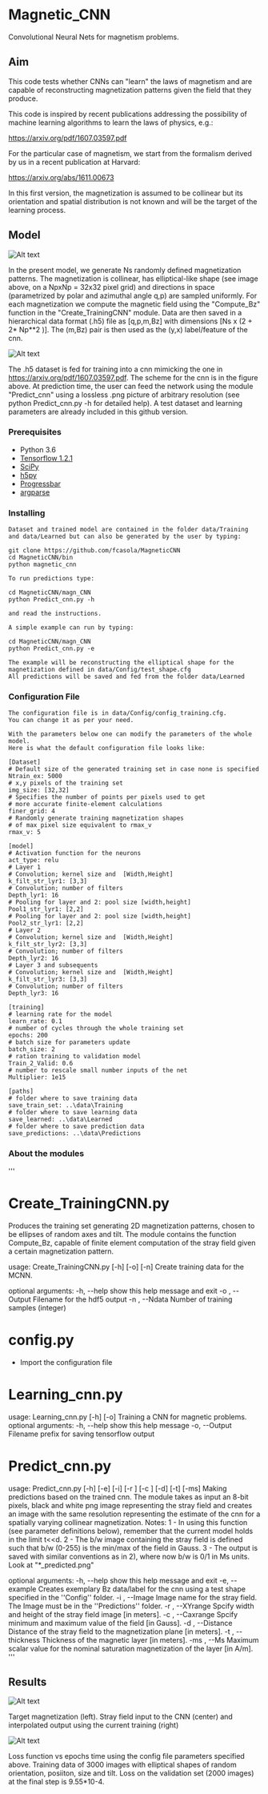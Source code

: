 # Magnetic_CNN
Convolutional Neural Nets for magnetism problems.

## Aim
This code tests whether CNNs can "learn" the laws of magnetism
and are capable of reconstructing magnetization patterns given the field 
that they produce.

This code is inspired by recent publications addressing the possibility 
of machine learning algorithms to learn the laws of physics, e.g.:

https://arxiv.org/pdf/1607.03597.pdf

For the particular case of magnetism, we start from the formalism 
derived by us in a recent publication at Harvard:

https://arxiv.org/abs/1611.00673

In this first version, the magnetization is assumed to be collinear but
its orientation and spatial distribution is not known and will be the target 
of the learning process.

## Model

![Alt text](readme_img/training_1.png?raw=true "model for the convolutional net implemented")

In the present model, we generate Ns randomly defined magnetization patterns. The magnetization is collinear, has elliptical-like shape (see image above, on a NpxNp = 32x32 pixel grid) and directions in space (parametrized by polar and azimuthal angle q,p) are sampled uniformly. For each magnetization we compute the magnetic field using the "Compute_Bz" function in the "Create_TrainingCNN" module. Data are then saved in a hierarchical data format (.h5) file as [q,p,m,Bz] with dimensions [Ns x (2 + 2* Np**2 )]. The (m,Bz) pair is then used as the (y,x) label/feature of the cnn. 
 
![Alt text](readme_img/Scheme_cnn.png?raw=true "model for the convolutional net implemented")

The .h5 dataset is fed for training into a cnn mimicking the one in https://arxiv.org/pdf/1607.03597.pdf. The scheme for the cnn is in the figure above. At prediction time, the user can feed the network using the module "Predict_cnn" using a lossless .png picture of arbitrary resolution (see python Predict_cnn.py -h for detailed help). A test dataset and learning parameters are already included in this github version.


### Prerequisites

- Python 3.6
- [Tensorflow 1.2.1](https://pypi.python.org/pypi/tensorflow/1.2.1)
- [SciPy](http://www.scipy.org/install.html)
- [h5py](http://www.h5py.org/)
- [Progressbar](https://pypi.python.org/pypi/progressbar2/3.18.1)
- [argparse](https://docs.python.org/3/library/argparse.html)

### Installing
```
Dataset and trained model are contained in the folder data/Training and data/Learned but can also be generated by the user by typing: 

git clone https://github.com/fcasola/MagneticCNN 
cd MagneticCNN/bin
python magnetic_cnn

To run predictions type:

cd MagneticCNN/magn_CNN
python Predict_cnn.py -h

and read the instructions.

A simple example can run by typing:

cd MagneticCNN/magn_CNN
python Predict_cnn.py -e

The example will be reconstructing the elliptical shape for the magnetization defined in data/Config/test_shape.cfg
All predictions will be saved and fed from the folder data/Learned

```
### Configuration File
```
The configuration file is in data/Config/config_training.cfg. 
You can change it as per your need. 

With the parameters below one can modify the parameters of the whole model.
Here is what the default configuration file looks like:

[Dataset]
# Default size of the generated training set in case none is specified
Ntrain_ex: 5000
# x,y pixels of the training set
img_size: [32,32]
# Specifies the number of points per pixels used to get 
# more accurate finite-element calculations
finer_grid: 4
# Randomly generate training magnetization shapes
# of max pixel size equivalent to rmax_v
rmax_v: 5

[model]
# Activation function for the neurons
act_type: relu
# Layer 1
# Convolution; kernel size and  [Width,Height]
k_filt_str_lyr1: [3,3]
# Convolution; number of filters
Depth_lyr1: 16
# Pooling for layer and 2: pool size [width,height]
Pool1_str_lyr1: [2,2]
# Pooling for layer and 2: pool size [width,height]
Pool2_str_lyr1: [2,2]
# Layer 2 
# Convolution; kernel size and  [Width,Height]
k_filt_str_lyr2: [3,3]
# Convolution; number of filters
Depth_lyr2: 16
# Layer 3 and subsequents
# Convolution; kernel size and  [Width,Height]
k_filt_str_lyr3: [3,3]
# Convolution; number of filters
Depth_lyr3: 16

[training]
# learning rate for the model
learn_rate: 0.1
# number of cycles through the whole training set
epochs: 200
# batch size for parameters update
batch_size: 2 
# ration training to validation model
Train_2_Valid: 0.6
# number to rescale small number inputs of the net
Multiplier: 1e15

[paths]
# folder where to save training data
save_train_set: ..\data\Training
# folder where to save learning data
save_learned: ..\data\Learned
# folder where to save prediction data
save_predictions: ..\data\Predictions

```

### About the modules
'''
# Create_TrainingCNN.py 
Produces the training set generating 2D magnetization patterns,
chosen to be ellipses of random axes and tilt. The module contains 
the function Compute_Bz, capable of finite element computation of 
the stray field given a certain magnetization pattern.

usage: Create_TrainingCNN.py [-h] [-o] [-n]
Create training data for the MCNN.

optional arguments:
  -h, --help      show this help message and exit
  -o , --Output   Filename for the hdf5 output
  -n , --Ndata    Number of training samples (integer)

# config.py 
- Import the configuration file

# Learning_cnn.py

usage: Learning_cnn.py [-h] [-o]
Training a CNN for magnetic problems.
optional arguments:
  -h, --help      show this help message
  -o, --Output    Filename prefix for saving tensorflow output 

# Predict_cnn.py

usage: Predict_cnn.py [-h] [-e] [-i] [-r ] [-c ] [-d] [-t] [-ms]
    Making predictions based on the trained cnn.
    The module takes as input an 8-bit pixels, black and white png image
    representing the stray field and creates an image with the same resolution
    representing the estimate of the cnn for a spatially varying collinear magnetization.
    Notes:
    1 - In using this function (see parameter definitions below),
    remember that the current model holds in the limit t<<d.
    2 - The b/w image containing the stray field is defined such that
    b/w (0-255) is the min/max of the field in Gauss.
    3 - The output is saved with similar conventions as in 2), where
    now b/w is 0/1 in Ms units. Look at "*_predicted.png"

optional arguments:
  -h, --help          show this help message and exit
  -e, --example       Creates exemplary Bz data/label for the cnn using a test shape specified in the ''Config'' folder.
  -i , --Image        Image name for the stray field.
                      The Image must be in the ''Predictions'' folder.
  -r  , --XYrange     Spcify width and height of the stray field image [in meters].
  -c  , --Caxrange    Spcify minimum and maximum value of the field [in Gauss].
  -d , --Distance     Distance of the stray field to the magnetization plane [in meters].
  -t , --thickness    Thickness of the magnetic layer [in meters].
  -ms , --Ms          Maximum scalar value for the nominal saturation magnetization of
                      the layer [in A/m].
'''

## Results

![Alt text](readme_img/results_1.png?raw=true "Target magnetization (left). Stray field input to the CNN (center) and interpolated output using the current training (right).")

Target magnetization (left). Stray field input to the CNN (center) and interpolated output using the current training (right)

![Alt text](readme_img/results_2.png?raw=true "Loss function vs epochs time using the config file parameters specified above.")

Loss function vs epochs time using the config file parameters specified above. Training data of 3000 images with elliptical shapes of random orientation, posiiton, size and tilt. Loss on the validation set (2000 images) at the final step is 9.55*10-4.



